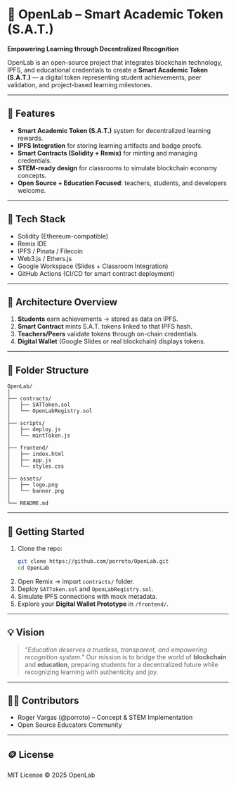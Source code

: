 # 🧠 OpenLab – Smart Academic Token (S.A.T.)

**Empowering Learning through Decentralized Recognition**

OpenLab is an open-source project that integrates blockchain technology, IPFS, and educational credentials to create a **Smart Academic Token (S.A.T.)** — a digital token representing student achievements, peer validation, and project-based learning milestones.

---

## 🚀 Features
- **Smart Academic Token (S.A.T.)** system for decentralized learning rewards.
- **IPFS Integration** for storing learning artifacts and badge proofs.
- **Smart Contracts (Solidity + Remix)** for minting and managing credentials.
- **STEM-ready design** for classrooms to simulate blockchain economy concepts.
- **Open Source + Education Focused**: teachers, students, and developers welcome.

---

## 🧩 Tech Stack
- Solidity (Ethereum-compatible)
- Remix IDE
- IPFS / Pinata / Filecoin
- Web3.js / Ethers.js
- Google Workspace (Slides + Classroom Integration)
- GitHub Actions (CI/CD for smart contract deployment)

---

## 🧠 Architecture Overview
1. **Students** earn achievements → stored as data on IPFS.
2. **Smart Contract** mints S.A.T. tokens linked to that IPFS hash.
3. **Teachers/Peers** validate tokens through on-chain credentials.
4. **Digital Wallet** (Google Slides or real blockchain) displays tokens.

---

## 📁 Folder Structure
```
OpenLab/
│
├── contracts/
│   ├── SATToken.sol
│   └── OpenLabRegistry.sol
│
├── scripts/
│   ├── deploy.js
│   └── mintToken.js
│
├── frontend/
│   ├── index.html
│   ├── app.js
│   └── styles.css
│
├── assets/
│   ├── logo.png
│   └── banner.png
│
└── README.md
```

---

## 🧰 Getting Started
1. Clone the repo:
   ```bash
   git clone https://github.com/porroto/OpenLab.git
   cd OpenLab
   ```
2. Open Remix → import `contracts/` folder.
3. Deploy `SATToken.sol` and `OpenLabRegistry.sol`.
4. Simulate IPFS connections with mock metadata.
5. Explore your **Digital Wallet Prototype** in `/frontend/`.

---

## 💡 Vision
> *“Education deserves a trustless, transparent, and empowering recognition system.”*
Our mission is to bridge the world of **blockchain** and **education**, preparing students for a decentralized future while recognizing learning with authenticity and joy.

---

## 🧑‍💻 Contributors
- Roger Vargas (@porroto) – Concept & STEM Implementation
- Open Source Educators Community

---

## 🪙 License
MIT License © 2025 OpenLab
